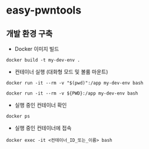 # easy-pwntools

## 개발 환경 구축

* Docker 이미지 빌드
```
docker build -t my-dev-env .
```

* 컨테이너 실행 (대화형 모드 및 볼륨 마운트)
```
docker run -it --rm -v "$(pwd)":/app my-dev-env bash
```
```
docker run -it --rm -v ${PWD}:/app my-dev-env bash
```

* 실행 중인 컨테이너 확인
```
docker ps
```

* 실행 중인 컨테이너에 접속
```
docker exec -it <컨테이너_ID_또는_이름> bash
```

